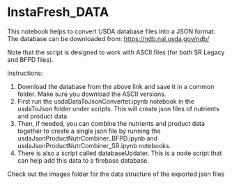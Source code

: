 # InstaFresh_DATA

This notebook helps to convert USDA database files into a JSON format. The database can be downloaded from: https://ndb.nal.usda.gov/ndb/

Note that the script is designed to work with ASCII files (for both SR Legacy and BFPD files).

Instructions:
1. Download the database from the above link and save it in a common folder. Make sure you download the ASCII versions.
2. First run the usdaDataToJsonConverter.ipynb notebook in the usdaToJson folder under scripts. This will create json 
files of nutrients and product data
3. Then, if needed, you can combine the nutrients and product data together to create a single json file by running
the usdaJsonProductNutrCombiner_BFPD.ipynb and usdaJsonProductNutrCombiner_SR.ipynb notebooks.
4. There is also a script called databaseUpdater. This is a node script that can help add this data to a firebase database.

Check out the images folder for the data structure of the exported json files
